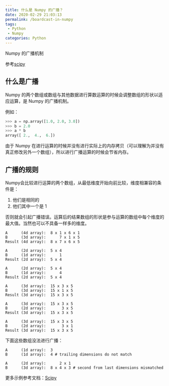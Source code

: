```yaml
---
title: 什么是 Numpy 的广播？
date: 2020-02-29 21:03:13
permalink: /boardcast-in-numpy 
tags: 
 - Python
 - Numpy
categories: Python
---
```


Numpy 的广播机制

参考[scipy](https://docs.scipy.org/doc/numpy/user/basics.broadcasting.html)

## 什么是广播

Numpy 的两个数组或数组与其他数据进行算数运算的时候会调整数组的形状以适应运算，是 Numpy 的广播机制。

例如：

```python
>>> a = np.array([1.0, 2.0, 3.0])
>>> b = 2.0
>>> a * b
array([ 2.,  4.,  6.])
```

由于 Numpy 在进行运算的时候并没有进行实际上的内存拷贝（可以理解为并没有真正修改另外一个数组），所以进行广播运算的时候会节省内存。

## 广播的规则

Numpy会比较进行运算的两个数组，从最低维度开始向前比较，维度相兼容的条件是：

1. 他们是相同的
2. 他们其中一个是 1

否则就会引起广播错误。运算后的结果数组的形状是参与运算的数组中每个维度的最大值。当然也可以不具备一样多的维度。

```
A      (4d array):  8 x 1 x 6 x 1
B      (3d array):      7 x 1 x 5
Result (4d array):  8 x 7 x 6 x 5

A      (2d array):  5 x 4
B      (1d array):      1
Result (2d array):  5 x 4

A      (2d array):  5 x 4
B      (1d array):      4
Result (2d array):  5 x 4

A      (3d array):  15 x 3 x 5
B      (3d array):  15 x 1 x 5
Result (3d array):  15 x 3 x 5

A      (3d array):  15 x 3 x 5
B      (2d array):       3 x 5
Result (3d array):  15 x 3 x 5

A      (3d array):  15 x 3 x 5
B      (2d array):       3 x 1
Result (3d array):  15 x 3 x 5
```

下面这些数组没法进行广播：

```
A      (1d array):  3
B      (1d array):  4 # trailing dimensions do not match

A      (2d array):      2 x 1
B      (3d array):  8 x 4 x 3 # second from last dimensions mismatched
```

更多示例参考文档：[Scipy](https://docs.scipy.org/doc/numpy/user/basics.broadcasting.html)
